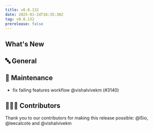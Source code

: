 ```yaml
---
title: v0.8.132
date: 2025-01-24T16:35:30Z
tag: v0.8.132
prerelease: false
---
```


## What's New
## 🔤 General
## 🧰 Maintenance

- fix failing features workflow @vishalvivekm (#3140)

## 👨🏽‍💻 Contributors

Thank you to our contributors for making this release possible:
@l5io, @leecalcote and @vishalvivekm

